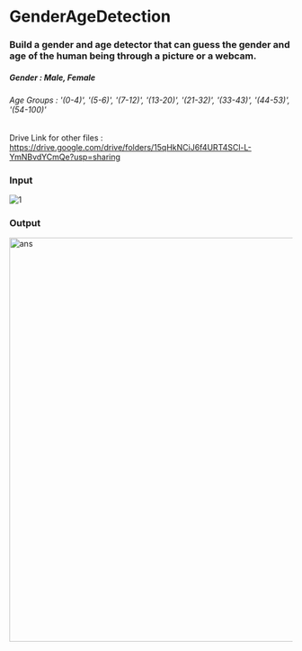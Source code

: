 # GenderAgeDetection

### Build a gender and age detector that can guess the gender and age of the human being through a picture or a webcam.
##### Gender : Male, Female
###### Age Groups : '(0-4)', '(5-6)', '(7-12)', '(13-20)', '(21-32)', '(33-43)', '(44-53)', '(54-100)'

Drive Link for other files : https://drive.google.com/drive/folders/15qHkNCiJ6f4URT4SCl-L-YmNBvdYCmQe?usp=sharing

### Input

![1](https://user-images.githubusercontent.com/85325733/220815731-7540f61c-955a-45f0-8c67-1eefa4bf8a0a.jpg)

### Output
<img width="718" alt="ans" src="https://user-images.githubusercontent.com/85325733/220815925-ef0b0a06-2a5d-4ace-91ff-4af7e1cb05e6.png">
